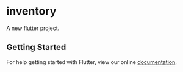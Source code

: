 # inventory

A new flutter project.

## Getting Started

For help getting started with Flutter, view our online
[documentation](http://flutter.io/).
